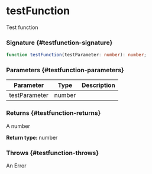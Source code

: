 # testFunction

Test function

### Signature {#testfunction-signature}

```typescript
function testFunction(testParameter: number): number;
```

### Parameters {#testfunction-parameters}


|  Parameter | Type | Description |
|  --- | --- | --- |
|  testParameter | number |  |

### Returns {#testfunction-returns}

A number

<b>Return type: </b>number

### Throws {#testfunction-throws}

An Error

